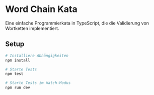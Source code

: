 # Word Chain Kata

Eine einfache Programmierkata in TypeScript, die die Validierung von Wortketten implementiert.

## Setup

```bash
# Installiere Abhängigkeiten
npm install

# Starte Tests
npm test

# Starte Tests im Watch-Modus
npm run dev
```
